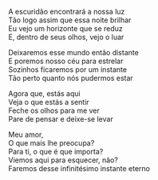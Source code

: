 <!-- Meu Amor :: 2025-01-07 01:55:04 -->

A escuridão encontrará a nossa luz  
Tão logo assim que essa noite brilhar  
Eu vejo um horizonte que se reduz  
E, dentro de seus olhos, vejo o luar  

Deixaremos esse mundo então distante  
E poremos nosso céu para estrelar  
Sozinhos ficaremos por um instante  
Tão perto quanto nós pudermos estar  

Agora que, estás aqui  
Veja o que estás a sentir  
Feche os olhos para me ver  
Pare de pensar e deixe-se levar  

Meu amor,  
O que mais lhe preocupa?  
Para ti, o que é que importa?  
Viemos aqui para esquecer, não?  
Faremos desse infinitésimo instante eterno  
